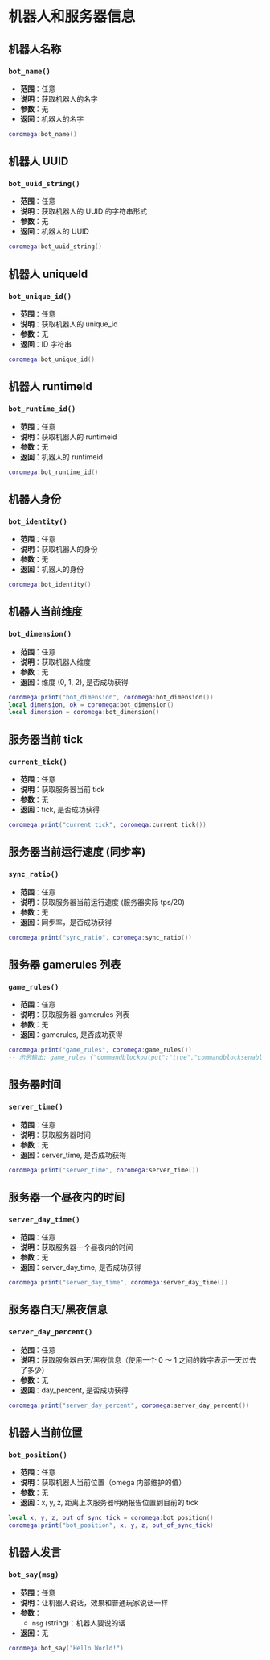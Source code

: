 # 机器人和服务器信息

## 机器人名称

### `bot_name()`

- **范围**：任意
- **说明**：获取机器人的名字
- **参数**：无
- **返回**：机器人的名字

```lua
coromega:bot_name()
```

## 机器人 UUID

### `bot_uuid_string()`

- **范围**：任意
- **说明**：获取机器人的 UUID 的字符串形式
- **参数**：无
- **返回**：机器人的 UUID

```lua
coromega:bot_uuid_string()
```

## 机器人 uniqueId

### `bot_unique_id()`

- **范围**：任意
- **说明**：获取机器人的 unique_id
- **参数**：无
- **返回**：ID 字符串

```lua
coromega:bot_unique_id()
```

## 机器人 runtimeId

### `bot_runtime_id()`

- **范围**：任意
- **说明**：获取机器人的 runtimeid
- **参数**：无
- **返回**：机器人的 runtimeid

```lua
coromega:bot_runtime_id()
```

## 机器人身份

### `bot_identity()`

- **范围**：任意
- **说明**：获取机器人的身份
- **参数**：无
- **返回**：机器人的身份

```lua
coromega:bot_identity()
```

## 机器人当前维度

### `bot_dimension()`

- **范围**：任意
- **说明**：获取机器人维度
- **参数**：无
- **返回**：维度 (0, 1, 2), 是否成功获得

```lua
coromega:print("bot_dimension", coromega:bot_dimension())
local dimension, ok = coromega:bot_dimension()
local dimension = coromega:bot_dimension()
```

## 服务器当前 tick

### `current_tick()`

- **范围**：任意
- **说明**：获取服务器当前 tick
- **参数**：无
- **返回**：tick, 是否成功获得

```lua
coromega:print("current_tick", coromega:current_tick())
```

## 服务器当前运行速度 (同步率)

### `sync_ratio()`

- **范围**：任意
- **说明**：获取服务器当前运行速度 (服务器实际 tps/20)
- **参数**：无
- **返回**：同步率，是否成功获得

```lua
coromega:print("sync_ratio", coromega:sync_ratio())
```

## 服务器 gamerules 列表

### `game_rules()`

- **范围**：任意
- **说明**：获取服务器 gamerules 列表
- **参数**：无
- **返回**：gamerules, 是否成功获得

```lua
coromega:print("game_rules", coromega:game_rules())
-- 示例输出: game_rules {"commandblockoutput":"true","commandblocksenabled":"false","dodaylightcycle":"false","doentitydrops":"true","dofiretick":"true","doimmediaterespawn":"false","doinsomnia":"true","domobloot":"true","domobspawning":"true","dotiledrops":"true","doweathercycle":"false","drowningdamage":"true","falldamage":"true","firedamage":"true","freezedamage":"true","functioncommandlimit":"20000","keepinventory":"false","maxcommandchainlength":"131070","mobgriefing":"true","naturalregeneration":"true","pvp":"true","randomtickspeed":"2","respawnblocksexplode":"true","sendcommandfeedback":"true","showbordereffect":"true","showcoordinates":"true","showdeathmessages":"true","showtags":"true","spawnradius":"10","tntexplodes":"true"} true
```

## 服务器时间

### `server_time()`

- **范围**：任意
- **说明**：获取服务器时间
- **参数**：无
- **返回**：server_time, 是否成功获得

```lua
coromega:print("server_time", coromega:server_time())
```

## 服务器一个昼夜内的时间

### `server_day_time()`

- **范围**：任意
- **说明**：获取服务器一个昼夜内的时间
- **参数**：无
- **返回**：server_day_time, 是否成功获得

```lua
coromega:print("server_day_time", coromega:server_day_time())
```

## 服务器白天/黑夜信息

### `server_day_percent()`

- **范围**：任意
- **说明**：获取服务器白天/黑夜信息（使用一个 0 ～ 1 之间的数字表示一天过去了多少）
- **参数**：无
- **返回**：day_percent, 是否成功获得

```lua
coromega:print("server_day_percent", coromega:server_day_percent())
```

## 机器人当前位置

### `bot_position()`

- **范围**：任意
- **说明**：获取机器人当前位置（omega 内部维护的值）
- **参数**：无
- **返回**：x, y, z, 距离上次服务器明确报告位置到目前的 tick

```lua
local x, y, z, out_of_sync_tick = coromega:bot_position()
coromega:print("bot_position", x, y, z, out_of_sync_tick)
```

## 机器人发言

### `bot_say(msg)`

- **范围**：任意
- **说明**：让机器人说话，效果和普通玩家说话一样
- **参数**：
  - `msg` (string)：机器人要说的话
- **返回**：无

```lua
coromega:bot_say("Hello World!")
```
